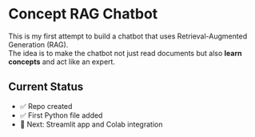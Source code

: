 # Concept RAG Chatbot

This is my first attempt to build a chatbot that uses Retrieval-Augmented Generation (RAG).  
The idea is to make the chatbot not just read documents but also **learn concepts** and act like an expert.

## Current Status
- ✅ Repo created
- ✅ First Python file added
- 🚧 Next: Streamlit app and Colab integration
